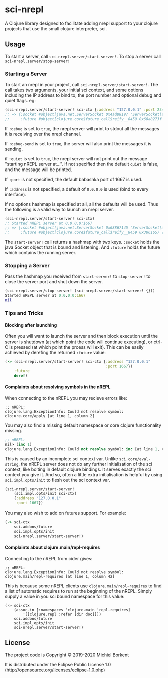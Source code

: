 # sci-nrepl

A Clojure library designed to facilitate adding nrepl support to your
clojure projects that use the small clojure interpreter, sci.

## Usage

To start a server, call `sci-nrepl.server/start-server!`. To stop a
server call `sci-nrepl.server/stop-server!`

### Starting a Server

To start an nrepl in your project, call
`sci-nrepl.server/start-server!`. The call takes two arguments, your
initial sci context, and some options including the IP address to bind
to, the port number and optional debug and quiet flags. eg:

```clojure
(sci-nrepl.server/start-server! sci-ctx {:address "127.0.0.1" :port 23456})
;; => {:socket #object[java.net.ServerSocket 0x4ad88197 "ServerSocket[addr=/127.0.0.1,localport=23456]"],
;;     :future #object[clojure.core$future_call$reify__8459 0x68a8273f {:status :pending, :val nil}]}
```

If `:debug` is set to `true`, the nrepl server will print to stdout
all the messages it is receiving over the nrepl channel.

If `:debug-send` is set to `true`, the server will also print the
messages it is sending.

if `:quiet` is set to `true`, the nrepl server will not print out the
message "starting nREPL server at...". If not specified then the
default `quiet` is false, and the message will be printed.

If `:port` is not specified, the default babashka port of 1667 is
used.

If `:address` is not specified, a default of `0.0.0.0` is used (bind
to every interface).

If no options hashmap is specified at all, all the defaults will be
used. Thus the following is a valid way to launch an nrepl server.

```clojure
(sci-nrepl.server/start-server! sci-ctx)
;; Started nREPL server at 0.0.0.0:1667
;; => {:socket #object[java.net.ServerSocket 0x68867145 "ServerSocket[addr=/0.0.0.0,localport=1667]"],
;;     :future #object[clojure.core$future_call$reify__8459 0x3061657 {:status :pending, :val nil}]}

```

The `start-server!` call returns a hashmap with two keys. `:socket`
holds the java Socket object that is bound and listening. And
`:future` holds the future which contains the running server.

### Stopping a Server

Pass the hashmap you received from `start-server!` to `stop-server!`
to close the server port and shut down the server.

```clojure
(sci-nrepl.server/stop-server! (sci-nrepl.server/start-server! {}))
Started nREPL server at 0.0.0.0:1667
nil
```

### Tips and Tricks

#### Blocking after launching

Often you will want to launch the server and then block execution
until the server is shutdown (at which point the code will continue
executing), or ctrl-C is pressed (at which point the proess will
exit). This can be easily achieved by derefing the returned `:future`
value:

```clojure
(-> (sci-nrepl.server/start-server! sci-ctx {:address "127.0.0.1"
                                             :port 1667})
    :future
    deref)
```

#### Complaints about resolving symbols in the nREPL

When connecting to the nREPL you may recieve errors like:

```
;; nREPL:
clojure.lang.ExceptionInfo: Could not resolve symbol: clojure.core/apply [at line 1, column 2]
```

You may also find a missing default namespace or core clojure
functionality missing.

```clojure
;; nREPL:
nil> (inc 1)
clojure.lang.ExceptionInfo: Could not resolve symbol: inc [at line 1, column 2]
```

This is caused by an incomplete sci context var. Unlike
`sci.core/eval-string`, the nREPL server does not do any further
initialisation of the sci context, like bolting in default clojure
bindings. It serves exactly the sci context you give it. And so, often
a little extra initialisation is helpful by using `sci.impl.opts/init`
to flesh out the sci context var.

```clojure
(sci-nrepl.server/start-server!
    (sci.impl.opts/init sci-ctx)
    {:address "127.0.0.1"
     :port 1667})
```

You may also wish to add on futures support. For example:

```clojure
(-> sci-ctx
    sci.addons/future
    sci.impl.opts/init
    sci-nrepl.server/start-server!)
```

#### Complaints about clojure.main/repl-requires

Connecting to the nREPL from cider gives:

```
;; nREPL:
clojure.lang.ExceptionInfo: Could not resolve symbol: clojure.main/repl-requires [at line 1, column 42]
```

This is because some nREPL clients use `clojure.main/repl-requires` to
find a list of automatic requires to run at the beginning of the
nREPL. Simply supply a value in you sci bound namespace for this
value:

```
(-> sci-ctx
    (assoc-in [:namespaces 'clojure.main 'repl-requires]
        '[[clojure.repl :refer [dir doc]]])
    sci.addons/future
    sci.impl.opts/init
    sci-nrepl.server/start-server!)
```

## License

The project code is Copyright © 2019-2020 Michiel Borkent

It is distributed under the Eclipse Public License 1.0
(http://opensource.org/licenses/eclipse-1.0.php)
